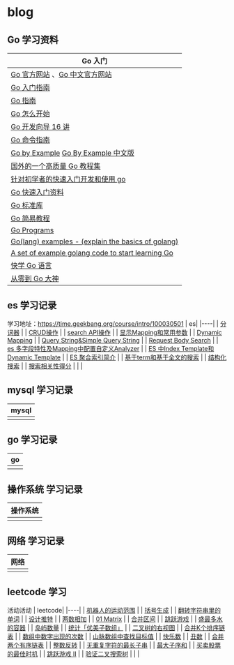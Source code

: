# blog
## Go 学习资料

| Go 入门|
|----|
| [Go 官方网站](https://golang.org/) 、[Go 中文官方网站](https://go-zh.org/) |
| [Go 入门指南](https://github.com/Unknwon/the-way-to-go_ZH_CN) |
| [Go 指南](https://tour.go-zh.org/) |
| [Go 怎么开始](https://github.com/alco/gostart) |
| [Go 开发向导 16 讲](https://github.com/hacking-code/golang-tutorials) |
| [Go 命令指南](https://github.com/hyper0x/go_command_tutorial) |
| [Go by Example](https://gobyexample.com/) [Go By Example 中文版](https://github.com/xg-wang/gobyexample) |
| [国外的一个高质量 Go 教程集](https://golangbot.com/learn-golang-series/) |
| [针对初学者的快速入门开发和使用 go](https://github.com/KeKe-Li/For-learning-Go-Tutorial) |
| [Go 快速入门资料](https://devhints.io/go) |
| [Go 标准库](https://medium.com/golangspec) |
| [Go 简易教程](https://github.com/songleo/the-little-go-book_ZH_CN) |
| [Go Programs](http://www.golangprograms.com/) |
| [Go(lang) examples - (explain the basics of golang)](https://github.com/SimonWaldherr/golang-examples) |
| [A set of example golang code to start learning Go](https://github.com/mkaz/working-with-go) |
| [快学 Go 语言](https://zhuanlan.zhihu.com/quickgo) |
| [从零到 Go 大神](https://medium.freecodecamp.org/learning-go-from-zero-to-hero-d2a3223b3d86) |

## es 学习记录
学习地址：https://time.geekbang.org/course/intro/100030501
| es|
|----|
| [分词器](https://www.jianshu.com/p/b7613840e3b8) |
| [CRUD操作](https://www.jianshu.com/p/9d308d5880e7) |
| [search API操作](https://www.jianshu.com/p/72ee5352fba7) |
| [显示Mapping和常用参数](https://www.jianshu.com/p/33ef8c54f10a) |
| [Dynamic Mapping](https://www.jianshu.com/p/01d0f4da71bc) |
| [Query String&Simple Query String](https://www.jianshu.com/p/c30b73f8ecee) |
| [Request Body Search](https://www.jianshu.com/p/b77eff10b551) |
| [es 多字段特性及Mapping中配置自定义Analyzer](https://www.jianshu.com/p/9fc4b1206b0f) |
| [ES 中Index Template和Dynamic Template](https://www.jianshu.com/p/3c69eaaefb7b) |
| [ES 聚合索引简介](https://www.jianshu.com/p/304df9602c29) |
| [基于term和基于全文的搜索](https://www.jianshu.com/p/23551499e766) |
| [结构化搜索](https://www.jianshu.com/p/b90f720e1061) |
| [搜索相关性得分](https://www.jianshu.com/p/67f6050c20dd) |
|  |


## mysql 学习记录

| mysql|
|----|
|  |


## go 学习记录

| go|
|----|
|  |

## 操作系统 学习记录

| 操作系统|
|----|
|  |

## 网络 学习记录

| 网络|
|----|
|  |

## leetcode 学习
活动活动
| leetcode|
|----|
| [机器人的运动范围](https://www.jianshu.com/p/0518891503b7/) |
| [括号生成](https://www.jianshu.com/p/86fb6b80fa1b) |
| [ 翻转字符串里的单词](https://www.jianshu.com/p/4137780c2c70) |
| [ 设计推特](https://www.jianshu.com/p/9314b675819a) |
| [ 两数相加](https://www.jianshu.com/p/b31585e61781) |
| [ 01 Matrix](https://www.jianshu.com/p/132d91c313cd) |
| [ 合并区间](https://www.jianshu.com/p/d79674d60c91) |
| [跳跃游戏](https://www.jianshu.com/p/7d259af3042e) |
| [盛最多水的容器](https://www.jianshu.com/p/b47a1703eac3) |
| [岛屿数量](https://www.jianshu.com/p/25f1a206a7fe) |
| [统计「优美子数组」](https://www.jianshu.com/p/5a9c70bac71c) |
| [二叉树的右视图](https://www.jianshu.com/p/9345fca3a400) |
| [合并K个排序链表](https://www.jianshu.com/p/a6a9f9277da0) |
| [数组中数字出现的次数](https://www.jianshu.com/p/dab1cb393fa8) |
| [山脉数组中查找目标值](https://www.jianshu.com/p/231146d68d98) |
| [快乐数](https://www.jianshu.com/p/3e57950f0218) |
| [丑数](https://www.jianshu.com/p/aee516bd07ab) |
| [合并两个有序链表](https://www.jianshu.com/p/53a1f9e6e92f) |
| [整数反转](https://www.jianshu.com/p/94476a685e65) |
| [无重复字符的最长子串](https://www.jianshu.com/p/f51b71e2c282) |
| [最大子序和](https://www.jianshu.com/p/8ad641d92faf) |
| [买卖股票的最佳时机](https://www.jianshu.com/p/58ab003478fe) |
| [跳跃游戏 II](https://www.jianshu.com/p/4a0d5175d731) |
| [验证二叉搜索树](https://www.jianshu.com/p/491cec184bea) |
|  |

